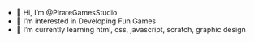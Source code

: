 - 👋 Hi, I’m @PirateGamesStudio
- 👀 I’m interested in Developing Fun Games
- 🌱 I’m currently learning html, css, javascript, scratch, graphic design
